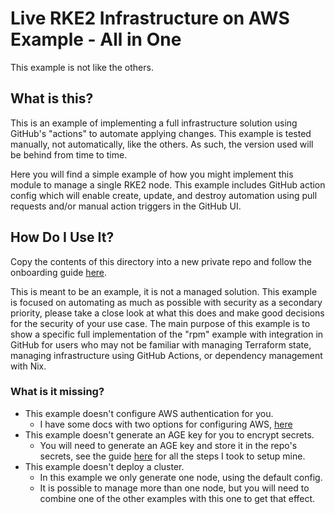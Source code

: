 # Live RKE2 Infrastructure on AWS Example - All in One

This example is not like the others.

## What is this?

This is an example of implementing a full infrastructure solution using GitHub's "actions" to automate applying changes.
This example is tested manually, not automatically, like the others. As such, the version used will be behind from time to time.

Here you will find a simple example of how you might implement this module to manage a single RKE2 node.
This example includes GitHub action config which will enable create, update, and destroy automation using pull requests and/or manual action triggers in the GitHub UI.

## How Do I Use It?

Copy the contents of this directory into a new private repo and follow the onboarding guide [here](./docs/onboarding.md).

This is meant to be an example, it is not a managed solution.
This example is focused on automating as much as possible with security as a secondary priority, please take a close look at what this does and make good decisions for the security of your use case.
The main purpose of this example is to show a specific full implementation of the "rpm" example with integration in GitHub for users who may not be familiar with managing Terraform state, managing infrastructure using GitHub Actions, or dependency management with Nix.

### What is it missing?

- This example doesn't configure AWS authentication for you.
  - I have some docs with two options for configuring AWS, [here](./docs/configuring_aws.md)
- This example doesn't generate an AGE key for you to encrypt secrets.
  - You will need to generate an AGE key and store it in the repo's secrets, see the guide [here](./docs/onboarding.md) for all the steps I took to setup mine.
- This example doesn't deploy a cluster.
  - In this example we only generate one node, using the default config.
  - It is possible to manage more than one node, but you will need to combine one of the other examples with this one to get that effect.
